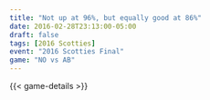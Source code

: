 ```yaml
---
title: "Not up at 96%, but equally good at 86%"
date: 2016-02-28T23:13:00-05:00
draft: false
tags: [2016 Scotties]
event: "2016 Scotties Final"
game: "NO vs AB"
---
```

{{< game-details >}}
<!--more--> 